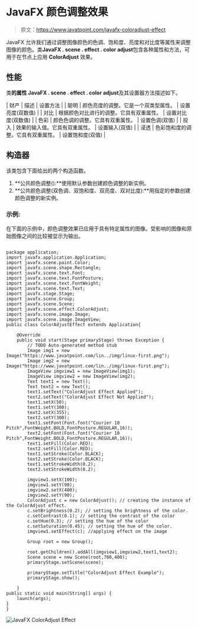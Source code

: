 # JavaFX 颜色调整效果

> 原文：<https://www.javatpoint.com/javafx-coloradjust-effect>

JavaFX 允许我们通过调整图像颜色的色调、饱和度、亮度和对比度等属性来调整图像的颜色。类**JavaFX . scene . effect . color adjust**包含各种属性和方法，可用于在节点上应用 **ColorAdjust** 效果。

## 性能

类**的属性 JavaFX . scene . effect . color adjust**及其设置器方法描述如下。

| 财产 | 描述 | 设置方法 |
| 聪明 | 颜色亮度的调整。它是一个双类型属性。 | 设置亮度(双数值) |
| 对比 | 根据颜色对比进行的调整。它具有双重属性。 | 设置对比度(双数值) |
| 色彩 | 颜色色调的调整。它具有双重属性。 | 设置色调(双值) |
| 投入 | 效果的输入值。它具有双重属性。 | 设置输入(双值) |
| 浸透 | 色彩饱和度的调整。它具有双重属性。 | 设置饱和度(双值) |

## 构造器

该类包含下面给出的两个构造函数。

1.  **公共颜色调整():**使用默认参数创建颜色调整的新实例。
2.  **公共颜色调整(双色调、双饱和度、双亮度、双对比度):**用指定的参数创建颜色调整的新实例。

### 示例:

在下面的示例中，颜色调整效果已应用于具有特定属性的图像。受影响的图像和原始图像之间的比较被显示为输出。

```

package application;
import javafx.application.Application;
import javafx.scene.paint.Color;
import javafx.scene.shape.Rectangle;
import javafx.scene.text.Font;
import javafx.scene.text.FontPosture;
import javafx.scene.text.FontWeight;
import javafx.scene.text.Text;
import javafx.stage.Stage;
import javafx.scene.Group;
import javafx.scene.Scene;
import javafx.scene.effect.ColorAdjust;
import javafx.scene.image.Image;
import javafx.scene.image.ImageView;
public class ColorAdjustEffect extends Application{

	@Override
	public void start(Stage primaryStage) throws Exception {
		// TODO Auto-generated method stub
		Image img1 = new Image("https://www.javatpoint.com/lin../img/linux-first.png");
		Image img2 = new Image("https://www.javatpoint.com/lin../img/linux-first.png");
		ImageView imgview1 = new ImageView(img1);
		ImageView imgview2 = new ImageView(img2);
		Text text1 = new Text();
		Text text2 = new Text();
		text1.setText("ColorAdjust Effect Applied");
		text2.setText("ColorAdjust Effect Not Applied");
		text1.setX(50);
		text1.setY(300);
		text2.setX(355);
		text2.setY(300);
		text1.setFont(Font.font("Courier 10 Pitch",FontWeight.BOLD,FontPosture.REGULAR,16));
		text2.setFont(Font.font("Courier 10 Pitch",FontWeight.BOLD,FontPosture.REGULAR,16));
		text1.setFill(Color.RED);
		text2.setFill(Color.RED);
		text1.setStroke(Color.BLACK);
		text2.setStroke(Color.BLACK);
		text1.setStrokeWidth(0.2);
		text2.setStrokeWidth(0.2);

		imgview1.setX(100);
		imgview1.setY(90);
		imgview2.setX(400);
		imgview2.setY(90);
		ColorAdjust c = new ColorAdjust(); // creating the instance of the ColorAdjust effect. 
		c.setBrightness(0.2); // setting the brightness of the color. 
		c.setContrast(0.1); // setting the contrast of the color
		c.setHue(0.3); // setting the hue of the color
		c.setSaturation(0.45); // setting the hue of the color. 
		imgview1.setEffect(c); //applying effect on the image

		Group root = new Group();

		root.getChildren().addAll(imgview1,imgview2,text1,text2);
		Scene scene = new Scene(root,700,400);
		primaryStage.setScene(scene);

		primaryStage.setTitle("ColorAdjust Effect Example");
		primaryStage.show();

	}
public static void main(String[] args) {
	launch(args);
}
}

```

![JavaFX ColorAdjust Effect](../img/ea78aaf058678b9541f8b77334437639.png)